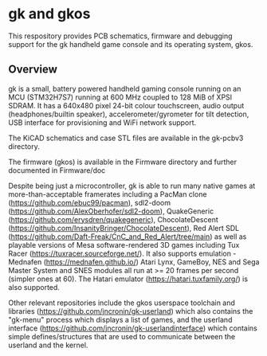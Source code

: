 # gk and gkos #

This respository provides PCB schematics, firmware and debugging support for the gk handheld game console and its operating system, gkos.

## Overview ##

gk is a small, battery powered handheld gaming console running on an MCU (STM32H7S7) running at 600 MHz coupled to 128 MiB of XPSI SDRAM.  It has a 640x480 pixel 24-bit colour touchscreen, audio output (headphones/builtin speaker), accelerometer/gyrometer for tilt detection, USB interface for provisioning and WiFi network support.

The KiCAD schematics and case STL files are available in the gk-pcbv3 directory.

The firmware (gkos) is available in the Firmware directory and further documented in Firmware/doc

Despite being just a microcontroller, gk is able to run many native games at more-than-acceptable framerates including a PacMan clone (https://github.com/ebuc99/pacman), sdl2-doom (https://github.com/AlexOberhofer/sdl2-doom), QuakeGeneric (https://github.com/erysdren/quakegeneric), ChocolateDescent (https://github.com/InsanityBringer/ChocolateDescent), Red Alert SDL (https://github.com/Daft-Freak/CnC_and_Red_Alert/tree/main) as well as playable versions of Mesa software-rendered 3D games including Tux Racer (https://tuxracer.sourceforge.net/).  It also supports emulation - Mednafen (https://mednafen.github.io/) Atari Lynx, GameBoy, NES and Sega Master System and SNES modules all run at >= 20 frames per second (simpler ones at 60).  The Hatari emulator (https://hatari.tuxfamily.org/) is also supported.

Other relevant repositories include the gkos userspace toolchain and libraries (https://github.com/jncronin/gk-userland) which also contains the "gk-menu" process which displays a list of games, and the userland interface (https://github.com/jncronin/gk-userlandinterface) which contains simple defines/structures that are used to communicate between the userland and the kernel.
